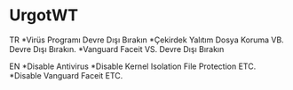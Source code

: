 # UrgotWT
TR
*Virüs Programı Devre Dışı Bırakın
*Çekirdek Yalıtım Dosya Koruma VB. Devre Dışı Bırakın.
*Vanguard Faceit VS. Devre Dışı Bırakın

EN
*Disable Antivirus
*Disable Kernel Isolation File Protection ETC.
*Disable Vanguard Faceit ETC.
